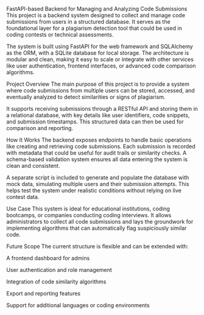 FastAPI-based Backend for Managing and Analyzing Code Submissions
This project is a backend system designed to collect and manage code submissions from users in a structured database. It serves as the foundational layer for a plagiarism detection tool that could be used in coding contests or technical assessments.

The system is built using FastAPI for the web framework and SQLAlchemy as the ORM, with a SQLite database for local storage. The architecture is modular and clean, making it easy to scale or integrate with other services like user authentication, frontend interfaces, or advanced code comparison algorithms.

Project Overview
The main purpose of this project is to provide a system where code submissions from multiple users can be stored, accessed, and eventually analyzed to detect similarities or signs of plagiarism.

It supports receiving submissions through a RESTful API and storing them in a relational database, with key details like user identifiers, code snippets, and submission timestamps. This structured data can then be used for comparison and reporting.

How It Works
The backend exposes endpoints to handle basic operations like creating and retrieving code submissions. Each submission is recorded with metadata that could be useful for audit trails or similarity checks. A schema-based validation system ensures all data entering the system is clean and consistent.

A separate script is included to generate and populate the database with mock data, simulating multiple users and their submission attempts. This helps test the system under realistic conditions without relying on live contest data.

Use Case
This system is ideal for educational institutions, coding bootcamps, or companies conducting coding interviews. It allows administrators to collect all code submissions and lays the groundwork for implementing algorithms that can automatically flag suspiciously similar code.

Future Scope
The current structure is flexible and can be extended with:

A frontend dashboard for admins

User authentication and role management

Integration of code similarity algorithms

Export and reporting features

Support for additional languages or coding environments
